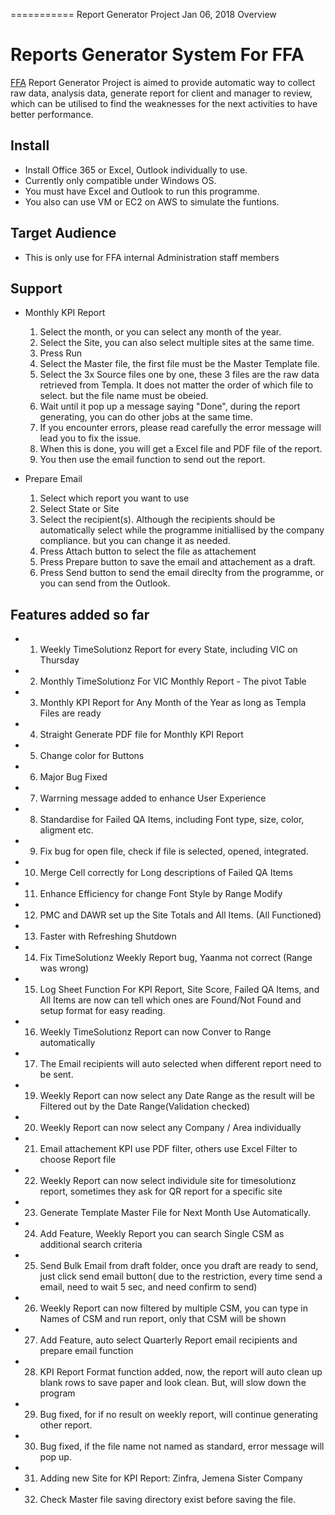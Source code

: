 ===========
Report Generator Project
Jan 06, 2018
Overview

# Reports Generator System For FFA

[FFA](https://www.facilitiesfirst.com.au) Report Generator Project is aimed to provide automatic way to collect raw data, analysis data, generate report for client and manager to review, which can be utilised to find the weaknesses for the next activities to have better performance.

## Install

- Install Office 365 or Excel, Outlook individually to use.
- Currently only compatible under Windows OS.
- You must have Excel and Outlook to run this programme.
- You also can use VM or EC2 on AWS to simulate the funtions.

## Target Audience

- This is only use for FFA internal Administration staff members

## Support

- Monthly KPI Report

  1.  Select the month, or you can select any month of the year.
  2.  Select the Site, you can also select multiple sites at the same time.
  3.  Press Run
  4.  Select the Master file, the first file must be the Master Template file.
  5.  Select the 3x Source files one by one, these 3 files are the raw data retrieved from Templa. It does not matter the order of which file to select. but the file name must be obeied.
  6.  Wait until it pop up a message saying "Done", during the report generating, you can do other jobs at the same time.
  7.  If you encounter errors, please read carefully the error message will lead you to fix the issue.
  8.  When this is done, you will get a Excel file and PDF file of the report.
  9.  You then use the email function to send out the report.

- Prepare Email
  1.  Select which report you want to use
  2.  Select State or Site
  3.  Select the recipient(s). Although the recipients should be automatically select while the programme initiallised by the company compliance. but you can change it as needed.
  4.  Press Attach button to select the file as attachement
  5.  Press Prepare button to save the email and attachement as a draft.
  6.  Press Send button to send the email direclty from the programme, or you can send from the Outlook.

## Features added so far

- 1. Weekly TimeSolutionz Report for every State, including VIC on Thursday
- 2. Monthly TimeSolutionz For VIC Monthly Report - The pivot Table
- 3. Monthly KPI Report for Any Month of the Year as long as Templa Files are ready
- 4. Straight Generate PDF file for Monthly KPI Report
- 5. Change color for Buttons
- 6. Major Bug Fixed
- 7. Warrning message added to enhance User Experience
- 8. Standardise for Failed QA Items, including Font type, size, color, aligment etc.
- 9. Fix bug for open file, check if file is selected, opened, integrated.
- 10. Merge Cell correctly for Long descriptions of Failed QA Items
- 11. Enhance Efficiency for change Font Style by Range Modify
- 12. PMC and DAWR set up the Site Totals and All Items. (All Functioned)
- 13. Faster with Refreshing Shutdown
- 14. Fix TimeSolutionz Weekly Report bug, Yaanma not correct (Range was wrong)
- 15. Log Sheet Function For KPI Report, Site Score, Failed QA Items, and All Items are now can tell which ones are Found/Not Found and setup format for easy reading.
- 16. Weekly TimeSolutionz Report can now Conver to Range automatically
- 17. The Email recipients will auto selected when different report need to be sent.
- 19. Weekly Report can now select any Date Range as the result will be Filtered out by the Date Range(Validation checked)
- 20. Weekly Report can now select any Company / Area individually
- 21. Email attachement KPI use PDF filter, others use Excel Filter to choose Report file
- 22. Weekly Report can now select individule site for timesolutionz report, sometimes they ask for QR report for a specific site
- 23. Generate Template Master File for Next Month Use Automatically.
- 24. Add Feature, Weekly Report you can search Single CSM as additional search criteria
- 25. Send Bulk Email from draft folder, once you draft are ready to send, just click send email button( due to the restriction, every time send a email, need to wait 5 sec, and need confirm to send)
- 26. Weekly Report can now filtered by multiple CSM, you can type in Names of CSM and run report, only that CSM will be shown
- 27. Add Feature, auto select Quarterly Report email recipients and prepare email function
- 28. KPI Report Format function added, now, the report will auto clean up blank rows to save paper and look clean. But, will slow down the program
- 29. Bug fixed, for if no result on weekly report, will continue generating other report.
- 30. Bug fixed, if the file name not named as standard, error message will pop up.
- 31. Adding new Site for KPI Report: Zinfra, Jemena Sister Company
- 32. Check Master file saving directory exist before saving the file.
